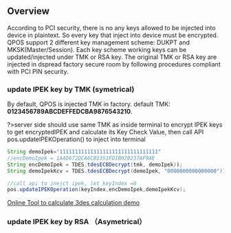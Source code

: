## Overview

According to PCI security, there is no any keys allowed to be injected into device in plaintext. So every key that inject into device must be encrypted. QPOS support 2 different key management scheme: DUKPT and MKSK(Master/Session). Each key scheme working keys can be updated/injected under TMK or RSA key. The original TMK or RSA key are injected in dspread factory secure room by following procedures compliant with PCI PIN security.


### update IPEK key by TMK (symetrical)
By default, QPOS is injected TMK in factory. default TMK: **0123456789ABCDEFFEDCBA9876543210**. 

?>server side should use same TMK as inside terminal to encrypt IPEK keys to get encryptedIPEK and calculate its Key Check Value, then call API pos.updateIPEKOperation() to inject into terminal
``` java
String demoIpek="11111111111111111111111111111111"
//encDemoIpek = 1A4D672DCA6CB3351FD1B02B237AF9AE
String encDemoIpek = TDES.tdesECBDecrypt(tmk, demoIpek)); 
String demoIpekKcv = TDES.tdesECBDecrypt(demoIpek, "0000000000000000")); 

//call api to inejct ipek, let keyIndex =0
pos.updateIPEKOperation(keyIndex,encDemoIpek,demoIpekKcv);
```

[Online Tool to calculate 3des calculation demo](http://extranet.cryptomathic.com/descalc/index?key=0123456789ABCDEFFEDCBA9876543210&iv=0000000000000000&input=11111111111111111111111111111111&mode=ecb&action=Encrypt&output=1A4D672DCA6CB3351FD1B02B237AF9AE)


### update IPEK key by RSA （Asymetrical）
